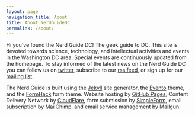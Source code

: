 ```yaml
---
layout: page
navigation_title: About
title: About NerdGuideDC
permalink: /about/
---
```


Hi you’ve found the Nerd Guide DC! The geek guide to DC.
This site is devoted towards science, technology, and
intellectual activities and events in the Washington DC area.
Special events are continuously updated from the homepage.
To stay informed of the latest news on the Nerd Guide DC
you can follow us on [twitter](//twitter.com/drmajormccheese),
subscribe to our [rss feed](/feed.xml), or
sign up for our [mailing list](http://eepurl.com/bRLrNP).

The Nerd Guide is built using the
[Jekyll](//jekyllrb.com/) site generator, the
[Evento](//github.com/boyney123/evento) theme, and the
[FormHack](http://formhack.io) form theme. Website
hosting by [GitHub Pages](https://pages.github.com),
Content Delivery Network by [CloudFlare](https://www.cloudflare.com),
form submission by [SimpleForm](https://getsimpleform.com/),
email subscription by [MailChimp](http://mailchimp.com/),
and email service management by [Mailgun](https://www.mailgun.com/).
